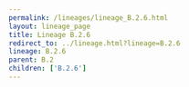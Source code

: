 ```yaml
---
permalink: /lineages/lineage_B.2.6.html
layout: lineage_page
title: Lineage B.2.6
redirect_to: ../lineage.html?lineage=B.2.6
lineage: B.2.6
parent: B.2
children: ['B.2.6']
---
```

